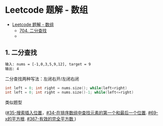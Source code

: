 # Leetcode 题解 - 数组
<!-- GFM-TOC -->
* [Leetcode 题解 - 数组]()
    * [704. 二分查找](https://leetcode.cn/problems/binary-search/)
    *

## 1. 二分查找
```html
输入: nums = [-1,0,3,5,9,12], target = 9
输出: 4
```
二分查找两种写法：左闭右开/左闭右闭
```c++
int left = 0; int right = nums.size(); while(left<right)
int left = 0; int right = nums.size()-1; while(left<=right)
```
类似题型

([#35-搜索插入位置](https://leetcode.cn/problems/search-insert-position/description/)，[#34-在排序数组中查找元素的第一个和最后一个位置](https://leetcode.cn/problems/find-first-and-last-position-of-element-in-sorted-array/). [#69-x的平方根](https://leetcode.cn/problems/sqrtx/). [#367-有效的完全平方数
](https://leetcode.cn/problems/valid-perfect-square/))

